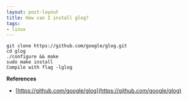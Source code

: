 ```yaml
---
layout: post-layout
title: How can I install glog?
tags:
- linux
---
```


    git clone https://github.com/google/glog.git
    cd glog
    ./configure && make
    sudo make install
    Compile with flag -lglog


**References**  

- [https://github.com/google/glog](https://github.com/google/glog)


